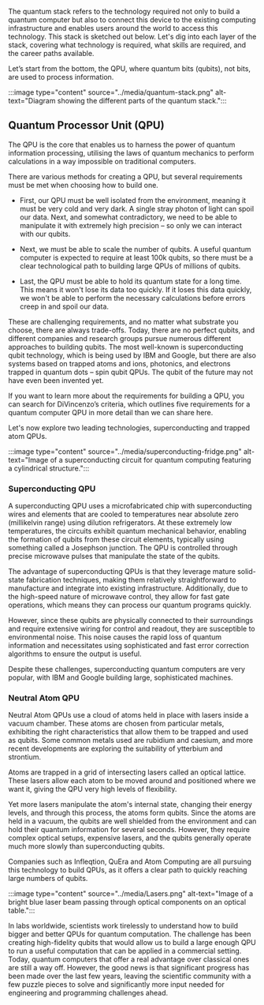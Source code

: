 
The quantum stack refers to the technology required not only to build a quantum computer but also to connect this device to the existing computing infrastructure and enables users around the world to access this technology. This stack is sketched out below. Let's dig into each layer of the stack, covering what technology is required, what skills are required, and the career paths available.

Let’s start from the bottom, the QPU, where quantum bits (qubits), not bits, are used to process information.

:::image type="content" source="../media/quantum-stack.png" alt-text="Diagram showing the different parts of the quantum stack.":::

## Quantum Processor Unit (QPU)

The QPU is the core that enables us to harness the power of quantum information processing, utilising the laws of quantum mechanics to perform calculations in a way impossible on traditional computers.  

There are various methods for creating a QPU, but several requirements must be met when choosing how to build one.

- First, our QPU must be well isolated from the environment, meaning it must be very cold and very dark. A single stray photon of light can spoil our data. Next, and somewhat contradictory, we need to be able to manipulate it with extremely high precision – so only we can interact with our qubits.

- Next, we must be able to scale the number of qubits. A useful quantum computer is expected to require at least 100k qubits, so there must be a clear technological path to building large QPUs of millions of qubits.  

- Last, the QPU must be able to hold its quantum state for a long time. This means it won't lose its data too quickly. If it loses this data quickly, we won't be able to perform the necessary calculations before errors creep in and spoil our data.

These are challenging requirements, and no matter what substrate you choose, there are always trade-offs. Today, there are no perfect qubits, and different companies and research groups pursue numerous different approaches to building qubits. The most well-known is superconducting qubit technology, which is being used by IBM and Google, but there are also systems based on trapped atoms and ions, photonics, and electrons trapped in quantum dots – spin qubit QPUs. The qubit of the future may not have even been invented yet.

If you want to learn more about the requirements for building a QPU, you can search for DiVincenzo’s criteria, which outlines five requirements for a quantum computer QPU in more detail than we can share here.

Let's now explore two leading technologies, superconducting and trapped atom QPUs.

:::image type="content" source="../media/superconducting-fridge.png" alt-text="Image of a superconducting circuit for quantum computing featuring a cylindrical structure.":::

### Superconducting QPU

A superconducting QPU uses a microfabricated chip with superconducting wires and elements that are cooled to temperatures near absolute zero (millikelvin range) using dilution refrigerators. At these extremely low temperatures, the circuits exhibit quantum mechanical behavior, enabling the formation of qubits from these circuit elements, typically using something called a Josephson junction. The QPU is controlled through precise microwave pulses that manipulate the state of the qubits.

The advantage of superconducting QPUs is that they leverage mature solid-state fabrication techniques, making them relatively straightforward to manufacture and integrate into existing infrastructure. Additionally, due to the high-speed nature of microwave control, they allow for fast gate operations, which means they can process our quantum programs quickly.

However, since these qubits are physically connected to their surroundings and require extensive wiring for control and readout, they are susceptible to environmental noise. This noise causes the rapid loss of quantum information and necessitates using sophisticated and fast error correction algorithms to ensure the output is useful.  

Despite these challenges, superconducting quantum computers are very popular, with IBM and Google building large, sophisticated machines.

### Neutral Atom QPU

Neutral Atom QPUs use a cloud of atoms held in place with lasers inside a vacuum chamber. These atoms are chosen from particular metals, exhibiting the right characteristics that allow them to be trapped and used as qubits. Some common metals used are rubidium and caesium, and more recent developments are exploring the suitability of ytterbium and strontium.  

Atoms are trapped in a grid of intersecting lasers called an optical lattice. These lasers allow each atom to be moved around and positioned where we want it, giving the QPU very high levels of flexibility.  

Yet more lasers manipulate the atom's internal state, changing their energy levels, and through this process, the atoms form qubits. Since the atoms are held in a vacuum, the qubits are well shielded from the environment and can hold their quantum information for several seconds. However, they require complex optical setups, expensive lasers, and the qubits generally operate much more slowly than superconducting qubits.  

Companies such as Infleqtion, QuEra and Atom Computing are all pursuing this technology to build QPUs, as it offers a clear path to quickly reaching large numbers of qubits.

:::image type="content" source="../media/Lasers.png" alt-text="Image of a bright blue laser beam passing through optical components on an optical table.":::

In labs worldwide, scientists work tirelessly to understand how to build bigger and better QPUs for quantum computation. The challenge has been creating high-fidelity qubits that would allow us to build a large enough QPU to run a useful computation that can be applied in a commercial setting. Today, quantum computers that offer a real advantage over classical ones are still a way off. However, the good news is that significant progress has been made over the last few years, leaving the scientific community with a few puzzle pieces to solve and significantly more input needed for engineering and programming challenges ahead.
